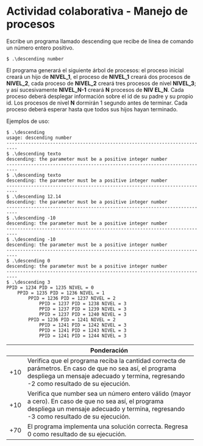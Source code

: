 # Actividad colaborativa - Manejo de procesos
Escribe un programa llamado descending que recibe de línea de comando un número entero positivo.

```
$ .\descending number
```

El programa generará el siguiente árbol de procesos: el proceso inicial creará un hijo de **NIVEL_1**, el proceso de **NIVEL_1** creará dos procesos de **NIVEL_2**, cada proceso de **NIVEL_2** creará tres procesos de nivel **NIVEL_3**; y así sucesivamente **NIVEL_N-1** creará **N** procesos de **NIV EL_N**. Cada proceso deberá desplegar información sobre el id de su padre y su propio id. Los procesos de nivel **N** dormirán 1 segundo antes de terminar. Cada proceso deberá esperar hasta que todos sus hijos hayan terminado.

Ejemplos de uso:
```
$ .\descending
usage: descending number
--------------------------------------------------------------------------
$ .\descending texto
descending: the parameter must be a positive integer number
--------------------------------------------------------------------------
$ .\descending texto
descending: the parameter must be a positive integer number
--------------------------------------------------------------------------
$ .\descending 12.14
descending: the parameter must be a positive integer number
--------------------------------------------------------------------------
$ .\descending -10
descending: the parameter must be a positive integer number
--------------------------------------------------------------------------
$ .\descending -10
descending: the parameter must be a positive integer number
--------------------------------------------------------------------------
$ .\descending 0
descending: the parameter must be a positive integer number
--------------------------------------------------------------------------
$ .\descending 3
PPID = 1234 PID = 1235 NIVEL = 0
	PPID = 1235 PID = 1236 NIVEL = 1
		PPID = 1236 PID = 1237 NIVEL = 2
			PPID = 1237 PID = 1238 NIVEL = 3
			PPID = 1237 PID = 1239 NIVEL = 3
			PPID = 1237 PID = 1240 NIVEL = 3
		PPID = 1236 PID = 1241 NIVEL = 2
			PPID = 1241 PID = 1242 NIVEL = 3
			PPID = 1241 PID = 1243 NIVEL = 3
			PPID = 1241 PID = 1244 NIVEL = 3
```

|     | Ponderación                                                                                                                                                                                                |
|-----|------------------------------------------------------------------------------------------------------------------------------------------------------------------------------------------------------------|
| +10 | Verifica que el programa reciba la cantidad correcta de<br>parámetros. En caso de que no sea así, el programa<br>despliega un mensaje adecuado y termina, regresando<br>-2 como resultado de su ejecución. |
| +10 | Verifica que number sea un número entero válido (mayor<br>a cero). En caso de que no sea así, el programa<br>despliega un mensaje adecuado y termina, regresando<br>-3 como resultado de su ejecución.     |
| +70 | El programa implementa una solución correcta. Regresa<br>0 como resultado de su ejecución.                                                                                                                 |